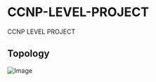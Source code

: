 # CCNP-LEVEL-PROJECT
CCNP LEVEL PROJECT

## Topology
![Image](https://github.com/user-attachments/assets/070961ac-a168-45d6-b8e1-f8ef019aa1b4)
